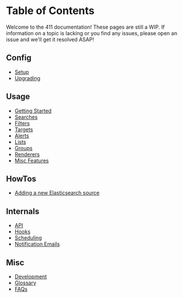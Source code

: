 Table of Contents
=================

Welcome to the 411 documentation! These pages are still a WIP. If information on a topic is lacking or you find any issues, please open an issue and we'll get it resolved ASAP!


Config
------

- [Setup](/docs/Setup.md)
- [Upgrading](/docs/Upgrading.md)


Usage
-----

- [Getting Started](/docs/GettingStarted.md)
- [Searches](/docs/Searches.md)
- [Filters](/docs/Filters.md)
- [Targets](/docs/Targets.md)
- [Alerts](/docs/Alerts.md)
- [Lists](/docs/Lists.md)
- [Groups](/docs/Groups.md)
- [Renderers](/docs/Renderers.md)
- [Misc Features](/docs/MiscFeatures.md)


HowTos
------

- [Adding a new Elasticsearch source](/docs/HowTo/NewESSource.md)


Internals
---------

- [API](/docs/API.md)
- [Hooks](/docs/Hooks.md)
- [Scheduling](/docs/Scheduling.md)
- [Notification Emails](/docs/Notifications.md)


Misc
----

- [Development](/docs/Development.md)
- [Glossary](/docs/Glossary.md)
- [FAQs](/docs/FAQs.md)
